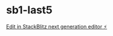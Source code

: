 # sb1-last5

[Edit in StackBlitz next generation editor ⚡️](https://stackblitz.com/~/github.com/drmas001/sb1-last5)